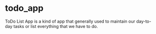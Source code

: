 # todo_app
ToDo List App is a kind of app that generally used to maintain our day-to-day tasks or list everything that we have to do.
